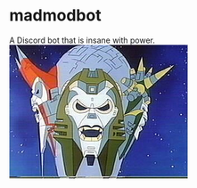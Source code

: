# madmodbot
A Discord bot that is insane with power.
![Guilty or Innocent?](/assets/quintesson.jpg?raw=true "Guilty or innocent?")